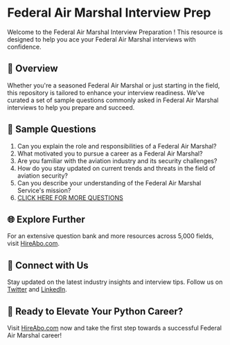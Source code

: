 # Federal Air Marshal Interview Prep

Welcome to the Federal Air Marshal Interview Preparation ! This resource is designed to help you ace your Federal Air Marshal interviews with confidence.

## 🚀 Overview

Whether you're a seasoned Federal Air Marshal or just starting in the field, this repository is tailored to enhance your interview readiness. We've curated a set of sample questions commonly asked in Federal Air Marshal interviews to help you prepare and succeed.

## 📝 Sample Questions

1. Can you explain the role and responsibilities of a Federal Air Marshal?
2. What motivated you to pursue a career as a Federal Air Marshal?
3. Are you familiar with the aviation industry and its security challenges?
4. How do you stay updated on current trends and threats in the field of aviation security?
5. Can you describe your understanding of the Federal Air Marshal Service's mission?
6. [CLICK HERE FOR MORE QUESTIONS](https://hireabo.com/job/9_1_22/Federal%20Air%20Marshal)

## 🌐 Explore Further

For an extensive question bank and more resources across 5,000 fields, visit [HireAbo.com](https://www.hireabo.com).

## 📱 Connect with Us

Stay updated on the latest industry insights and interview tips. Follow us on [Twitter](https://twitter.com/hireabo) and [LinkedIn](https://www.linkedin.com/in/hire-abo-3609972a8/).

## 🚀 Ready to Elevate Your Python Career?

Visit [HireAbo.com](https://www.hireabo.com) now and take the first step towards a successful Federal Air Marshal career!